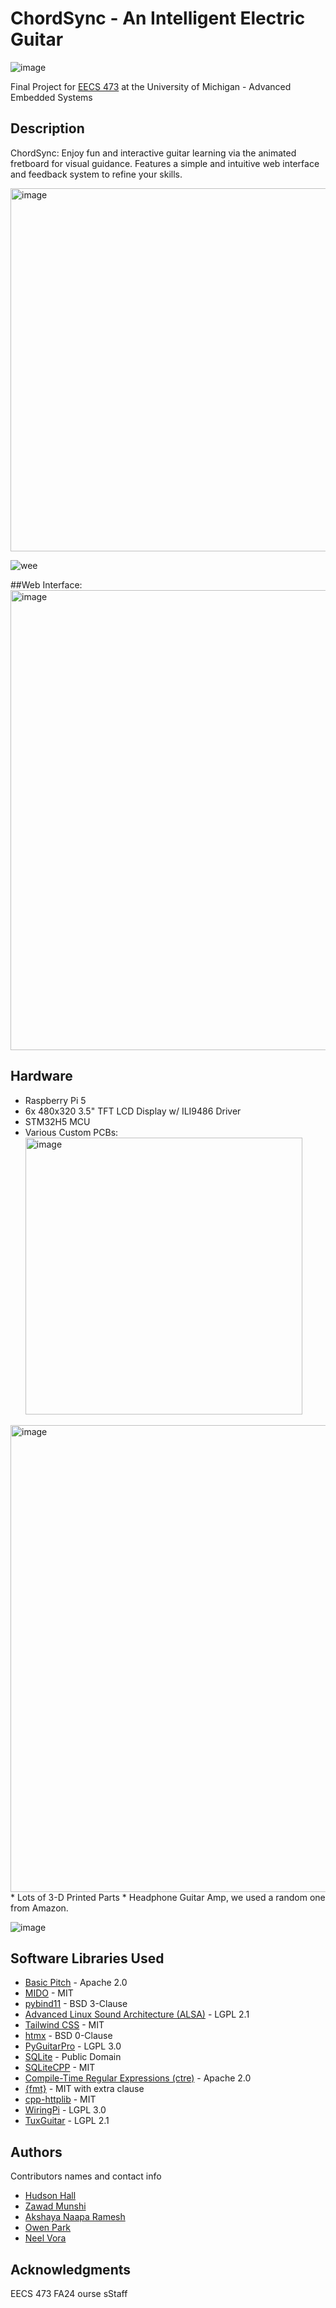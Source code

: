 # ChordSync - An Intelligent Electric Guitar

![image](https://github.com/munshiz/373PillDispenser/assets/32941432/359defa3-f660-41f4-8495-b03be2a7bd7f)

Final Project for [EECS 473]([https://www.eecs.umich.edu/courses/eecs373/description.html](https://www.eecs.umich.edu/courses/eecs473/overview.html)) at the University of Michigan - Advanced Embedded Systems

## Description

ChordSync: 
Enjoy fun and interactive guitar learning via the animated fretboard for visual guidance. Features a simple and intuitive web interface and feedback system to refine your skills.

<img width="581" alt="image" src="https://github.com/user-attachments/assets/ee1aa21e-47be-41c8-9aa8-f68112b9fef3" />

![wee](https://github.com/user-attachments/assets/a658e5c8-e2b1-432a-829a-7cd413cb2eaf)

##Web Interface:
<img width="736" alt="image" src="https://github.com/user-attachments/assets/f3174c10-37ba-4979-8259-88e0709006ab" />

## Hardware

* Raspberry Pi 5
* 6x 480x320 3.5" TFT LCD Display w/ ILI9486 Driver
* STM32H5 MCU
* Various Custom PCBs:
  <img width="443" alt="image" src="https://github.com/user-attachments/assets/ec217b8b-7c3b-47b8-9621-f648baa579b4" />
<img width="747" alt="image" src="https://github.com/user-attachments/assets/e4c7dd7c-77de-4e6b-a7c9-f3497cab553a" />
* Lots of 3-D Printed Parts
* Headphone Guitar Amp, we used a random one from Amazon.
  
![image](https://github.com/munshiz/373PillDispenser/assets/32941432/3363024f-e48a-49e5-be43-8be0dd7f632b)

## Software Libraries Used

- [Basic Pitch](https://github.com/spotify/basic-pitch) - Apache 2.0
- [MIDO](https://github.com/mido/mido) - MIT
- [pybind11](https://github.com/pybind/pybind11) - BSD 3-Clause
- [Advanced Linux Sound Architecture (ALSA)](https://github.com/alsa-project) - LGPL 2.1
- [Tailwind CSS](https://github.com/tailwindlabs/tailwindcss) - MIT
- [htmx](https://github.com/bigskysoftware/htmx) - BSD 0-Clause
- [PyGuitarPro](https://github.com/Perlence/PyGuitarPro) - LGPL 3.0
- [SQLite](https://github.com/sqlite/sqlite) - Public Domain
- [SQLiteCPP](https://github.com/SRombauts/SQLiteCpp) - MIT
- [Compile-Time Regular Expressions (ctre)](https://github.com/hanickadot/compile-time-regular-expressions) - Apache 2.0
- [{fmt}](https://github.com/fmtlib/fmt) - MIT with extra clause
- [cpp-httplib](https://github.com/yhirose/cpp-httplib) - MIT
- [WiringPi](https://github.com/WiringPi/WiringPi) - LGPL 3.0
- [TuxGuitar](https://github.com/helge17/tuxguitar?tab=License-1-ov-file#readme) - LGPL 2.1

## Authors

Contributors names and contact info
* [Hudson Hall](mailto:hallhu@umich.edu)
* [Zawad Munshi](mailto:munshiz@umich.edu)
* [Akshaya Naapa Ramesh](mailto:akshayan@umich.edu)
* [Owen Park](mailto:owenpark@umich.edu)
* [Neel Vora](mailto:neelnv@umich.edu)

## Acknowledgments

EECS 473 FA24 ourse sStaff
